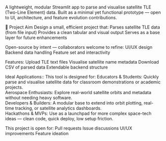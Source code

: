 A lightweight, modular Streamlit app to parse and visualise satellite TLE (Two-Line Element) data. Built as a minimal yet functional prototype — open to UI, architecture, and feature evolution contributions.

🎯 Project Aim
Design a small, efficient project that:
Parses satellite TLE data (from file input)
Provides a clean tabular and visual output
Serves as a base layer for future enhancements

Open-source by intent — collaborators welcome to refine:
UI/UX design
Backend data handling
Feature set and interactivity

 Features:
 Upload TLE text files
 Visualise satellite name metadata
 Download CSV of parsed data
 Extendable backend structure

Ideal Applications::
This tool is designed for:
Educators & Students: Quickly parse and visualise satellite data for classroom demonstrations or academic projects.    
Aerospace Enthusiasts: Explore real-world satellite orbits and metadata without needing heavy software.    
Developers & Builders: A modular base to extend into orbit plotting, real-time tracking, or satellite analytics dashboards.    
Hackathons & MVPs: Use as a launchpad for more complex space-tech ideas — clean code, quick deploy, low setup friction.    

This project is open for:
Pull requests
Issue discussions
UI/UX improvements
Feature ideation

